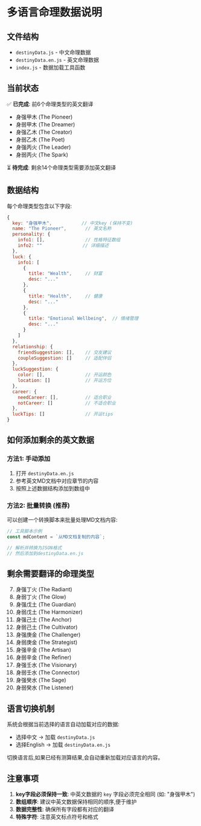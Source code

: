 # 多语言命理数据说明

## 文件结构

- `destinyData.js` - 中文命理数据
- `destinyData.en.js` - 英文命理数据  
- `index.js` - 数据加载工具函数

## 当前状态

✅ **已完成**: 前6个命理类型的英文翻译
- 身强甲木 (The Pioneer)
- 身弱甲木 (The Dreamer)
- 身强乙木 (The Creator)
- 身弱乙木 (The Poet)
- 身强丙火 (The Leader)
- 身弱丙火 (The Spark)

⏳ **待完成**: 剩余14个命理类型需要添加英文翻译

## 数据结构

每个命理类型包含以下字段:

```javascript
{
  key: "身强甲木",           // 中文key (保持不变)
  name: "The Pioneer",       // 英文名称
  personality: {
    info1: [],               // 性格特征数组
    info2: ""               // 详细描述
  },
  luck: {
    info1: [
      {
        title: "Wealth",     // 财富
        desc: "..."
      },
      {
        title: "Health",     // 健康
        desc: "..."
      },
      {
        title: "Emotional Wellbeing",  // 情绪管理
        desc: "..."
      }
    ]
  },
  relationship: {
    friendSuggestion: [],    // 交友建议
    coupleSuggestion: []     // 适配伴侣
  },
  luckSuggestion: {
    color: [],               // 开运颜色
    location: []             // 开运方位
  },
  career: {
    needCareer: [],          // 适合职业
    notCareer: []            // 不适合职业
  },
  luckTips: []               // 开运tips
}
```

## 如何添加剩余的英文数据

### 方法1: 手动添加

1. 打开 `destinyData.en.js`
2. 参考英文MD文档中对应章节的内容
3. 按照上述数据结构添加到数组中

### 方法2: 批量转换 (推荐)

可以创建一个转换脚本来批量处理MD文档内容:

```javascript
// 工具脚本示例
const mdContent = `从MD文档复制的内容`;

// 解析并转换为JSON格式
// 然后添加到destinyData.en.js
```

## 剩余需要翻译的命理类型

7. 身强丁火 (The Radiant)
8. 身弱丁火 (The Glow)
9. 身强戊土 (The Guardian)
10. 身弱戊土 (The Harmonizer)
11. 身强己土 (The Anchor)
12. 身弱己土 (The Cultivator)
13. 身强庚金 (The Challenger)
14. 身弱庚金 (The Strategist)
15. 身强辛金 (The Artisan)
16. 身弱辛金 (The Refiner)
17. 身强壬水 (The Visionary)
18. 身弱壬水 (The Connector)
19. 身强癸水 (The Sage)
20. 身弱癸水 (The Listener)

## 语言切换机制

系统会根据当前选择的语言自动加载对应的数据:

- 选择中文 → 加载 `destinyData.js`
- 选择English → 加载 `destinyData.en.js`

切换语言后,如果已经有测算结果,会自动重新加载对应语言的内容。

## 注意事项

1. **key字段必须保持一致**: 中英文数据的 `key` 字段必须完全相同 (如: "身强甲木")
2. **数组顺序**: 建议中英文数据保持相同的顺序,便于维护
3. **数据完整性**: 确保所有字段都有对应的翻译
4. **特殊字符**: 注意英文标点符号和格式

